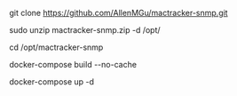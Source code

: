 git clone https://github.com/AllenMGu/mactracker-snmp.git

sudo unzip mactracker-snmp.zip -d /opt/

cd /opt/mactracker-snmp

docker-compose build --no-cache

docker-compose up -d

